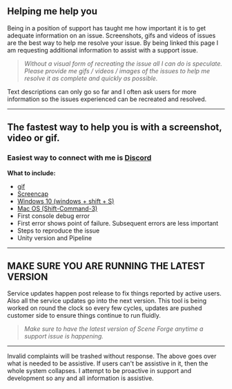 ﻿
##  Helping me help you

Being in a position of support has taught me how important it is to get adequate information on an issue.
Screenshots, gifs and videos of issues are the best way to help me resolve your issue. By being linked this page I am requesting additional information to assist with a support issue.

> *Without a visual form of recreating the issue all I can do is speculate. Please provide me gifs / videos / images of the issues to help me resolve it as complete and quickly as possible.*

Text descriptions can only go so far and I often ask users for more information so the issues experienced can be recreated and resolved.

---

## The fastest way to help you is with a screenshot, video or gif.

### Easiest way to connect with me is [Discord](https://discord.gg/9rUWFx9vxh)

**What to include:**

- [gif](https://getsharex.com/)
- [Screencap](https://duckduckgo.com/?q=how+to+take+a+screenshot&t=ffab&ia=web)
- [Windows 10 (windows + shift + S)](https://www.howtogeek.com/226280/how-to-take-screenshots-in-windows-10/)
 - [Mac OS (Shift-Command-3)](https://support.apple.com/en-us/HT201361)
- First console debug error
- First error shows point of failure. Subsequent errors are less important
- Steps to reproduce the issue
- Unity version and Pipeline

---

## MAKE SURE YOU ARE RUNNING THE LATEST VERSION

Service updates happen post release to fix things reported by active users. Also all the service updates go into the next version. This tool is being worked on round the clock so every few cycles, updates are pushed customer side to ensure things continue to run fluidly.

> *Make sure to have the latest version of Scene Forge anytime a support issue is happening.*

---
Invalid complaints will be trashed without response. The above goes over what is needed to be assistive. If users can't be assistive in it, then the whole system collapses. I attempt to be proactive in support and development so any and all information is assistive.



